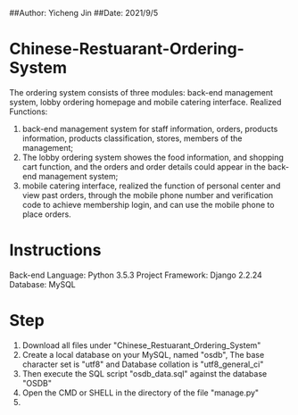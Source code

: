 ##Author: Yicheng Jin
##Date: 2021/9/5
# Chinese-Restuarant-Ordering-System
The ordering system consists of three modules: back-end management system, lobby ordering homepage and mobile catering interface. 
Realized Functions: 
1) back-end management system for staff information, orders, products information, products classification, stores, members of the management; 
2) The lobby ordering system showes the food information, and shopping cart function, and the orders and order details could appear in the back-end management system;
3) mobile catering interface, realized the function of personal center and view past orders, through the mobile phone number and verification code to achieve membership login, and can use the mobile phone to place orders.

# Instructions
Back-end Language: Python 3.5.3
Project Framework: Django 2.2.24
Database: MySQL

# Step
1) Download all files under "Chinese_Restuarant_Ordering_System" 
2) Create a local database on your MySQL, named "osdb", The base character set is "utf8" and Database collation is "utf8_general_ci"
3) Then execute the SQL script "osdb_data.sql" against the database "OSDB"
4) Open the CMD or SHELL in the directory of the file "manage.py"
5) 
